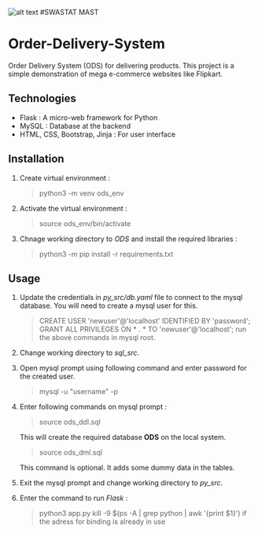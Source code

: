 ![alt text](https://i.postimg.cc/Z569nCZb/logo.png)
#SWASTAT MAST

# Order-Delivery-System
Order Delivery System (ODS) for delivering products.
This project is a simple demonstration of mega e-commerce websites like Flipkart.

## Technologies
-   Flask : A micro-web framework for Python
-   MySQL : Database at the backend
-   HTML, CSS, Bootstrap, Jinja : For user interface

## Installation
1. Create virtual environment :
    >   python3 -m venv ods_env

2.  Activate the virtual environment :
    >   source ods_env/bin/activate

3.  Chnage working directory to *ODS* and install the required libraries :
    >   python3 -m pip install -r requirements.txt

## Usage
1.  Update the credentials in *py_src/db.yaml* file to connect to the mysql database. You will need to create a mysql user for this.
	>	CREATE USER 'newuser'@'localhost' IDENTIFIED BY 'password';
	>	GRANT ALL PRIVILEGES ON * . * TO 'newuser'@'localhost';
	run the above commands in mysql root.
	
2.  Change working directory to *sql_src*.
3.  Open mysql prompt using following command and enter password for the created user.
    >   mysql -u "username" -p

4.  Enter following commands on mysql prompt :
    >   source ods_ddl.sql

    This will create the required database **ODS** on the local system.
    >   source ods_dml.sql

    This command is optional. It adds some dummy data in the tables.
5.  Exit the mysql prompt and change working directory to *py_src*.
6.  Enter the command to run *Flask* :
    >   python3 app.py
    >   kill -9 $(ps -A | grep python | awk '{print $1}')
    if the adress for binding is already in use
